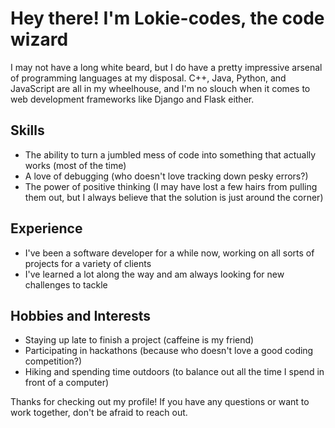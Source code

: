 # Hey there! I'm Lokie-codes, the code wizard

I may not have a long white beard, but I do have a pretty impressive arsenal of programming languages at my disposal. C++, Java, Python, and JavaScript are all in my wheelhouse, and I'm no slouch when it comes to web development frameworks like Django and Flask either.

## Skills

- The ability to turn a jumbled mess of code into something that actually works (most of the time)
- A love of debugging (who doesn't love tracking down pesky errors?)
- The power of positive thinking (I may have lost a few hairs from pulling them out, but I always believe that the solution is just around the corner)

## Experience

- I've been a software developer for a while now, working on all sorts of projects for a variety of clients
- I've learned a lot along the way and am always looking for new challenges to tackle

## Hobbies and Interests

- Staying up late to finish a project (caffeine is my friend)
- Participating in hackathons (because who doesn't love a good coding competition?)
- Hiking and spending time outdoors (to balance out all the time I spend in front of a computer)

Thanks for checking out my profile! If you have any questions or want to work together, don't be afraid to reach out.
